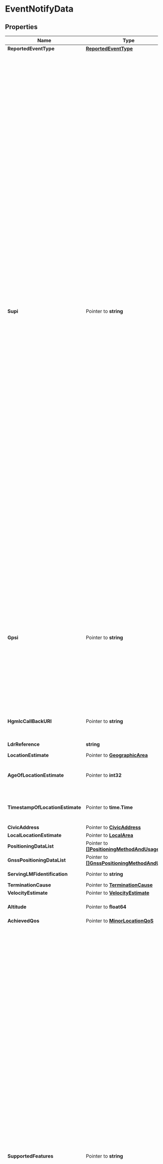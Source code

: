 # EventNotifyData

## Properties

Name | Type | Description | Notes
------------ | ------------- | ------------- | -------------
**ReportedEventType** | [**ReportedEventType**](ReportedEventType.md) |  | 
**Supi** | Pointer to **string** | String identifying a Supi that shall contain either an IMSI, a network specific identifier, a Global Cable Identifier (GCI) or a Global Line Identifier (GLI) as specified in clause  2.2A of 3GPP TS 23.003. It shall be formatted as follows  - for an IMSI \&quot;imsi-&lt;imsi&gt;\&quot;, where &lt;imsi&gt; shall be formatted according to clause 2.2    of 3GPP TS 23.003 that describes an IMSI.  - for a network specific identifier \&quot;nai-&lt;nai&gt;, where &lt;nai&gt; shall be formatted    according to clause 28.7.2 of 3GPP TS 23.003 that describes an NAI.  - for a GCI \&quot;gci-&lt;gci&gt;\&quot;, where &lt;gci&gt; shall be formatted according to clause 28.15.2    of 3GPP TS 23.003.  - for a GLI \&quot;gli-&lt;gli&gt;\&quot;, where &lt;gli&gt; shall be formatted according to clause 28.16.2 of    3GPP TS 23.003.To enable that the value is used as part of an URI, the string shall    only contain characters allowed according to the \&quot;lower-with-hyphen\&quot; naming convention    defined in 3GPP TS 29.501.  | [optional] 
**Gpsi** | Pointer to **string** | String identifying a Gpsi shall contain either an External Id or an MSISDN.  It shall be formatted as follows -External Identifier&#x3D; \&quot;extid-&#39;extid&#39;, where &#39;extid&#39;  shall be formatted according to clause 19.7.2 of 3GPP TS 23.003 that describes an  External Identifier.   | [optional] 
**HgmlcCallBackURI** | Pointer to **string** | String providing an URI formatted according to RFC 3986. | [optional] 
**LdrReference** | **string** | LDR Reference. | 
**LocationEstimate** | Pointer to [**GeographicArea**](GeographicArea.md) |  | [optional] 
**AgeOfLocationEstimate** | Pointer to **int32** | Indicates value of the age of the location estimate. | [optional] 
**TimestampOfLocationEstimate** | Pointer to **time.Time** | string with format &#39;date-time&#39; as defined in OpenAPI. | [optional] 
**CivicAddress** | Pointer to [**CivicAddress**](CivicAddress.md) |  | [optional] 
**LocalLocationEstimate** | Pointer to [**LocalArea**](LocalArea.md) |  | [optional] 
**PositioningDataList** | Pointer to [**[]PositioningMethodAndUsage**](PositioningMethodAndUsage.md) |  | [optional] 
**GnssPositioningDataList** | Pointer to [**[]GnssPositioningMethodAndUsage**](GnssPositioningMethodAndUsage.md) |  | [optional] 
**ServingLMFidentification** | Pointer to **string** | LMF identification. | [optional] 
**TerminationCause** | Pointer to [**TerminationCause**](TerminationCause.md) |  | [optional] 
**VelocityEstimate** | Pointer to [**VelocityEstimate**](VelocityEstimate.md) |  | [optional] 
**Altitude** | Pointer to **float64** | Indicates value of altitude. | [optional] 
**AchievedQos** | Pointer to [**MinorLocationQoS**](MinorLocationQoS.md) |  | [optional] 
**SupportedFeatures** | Pointer to **string** | A string used to indicate the features supported by an API that is used as defined in clause  6.6 in 3GPP TS 29.500. The string shall contain a bitmask indicating supported features in  hexadecimal representation Each character in the string shall take a value of \&quot;0\&quot; to \&quot;9\&quot;,  \&quot;a\&quot; to \&quot;f\&quot; or \&quot;A\&quot; to \&quot;F\&quot; and shall represent the support of 4 features as described in  table 5.2.2-3. The most significant character representing the highest-numbered features shall  appear first in the string, and the character representing features 1 to 4 shall appear last  in the string. The list of features and their numbering (starting with 1) are defined  separately for each API. If the string contains a lower number of characters than there are  defined features for an API, all features that would be represented by characters that are not  present in the string are not supported.  | [optional] 

## Methods

### NewEventNotifyData

`func NewEventNotifyData(reportedEventType ReportedEventType, ldrReference string, ) *EventNotifyData`

NewEventNotifyData instantiates a new EventNotifyData object
This constructor will assign default values to properties that have it defined,
and makes sure properties required by API are set, but the set of arguments
will change when the set of required properties is changed

### NewEventNotifyDataWithDefaults

`func NewEventNotifyDataWithDefaults() *EventNotifyData`

NewEventNotifyDataWithDefaults instantiates a new EventNotifyData object
This constructor will only assign default values to properties that have it defined,
but it doesn't guarantee that properties required by API are set

### GetReportedEventType

`func (o *EventNotifyData) GetReportedEventType() ReportedEventType`

GetReportedEventType returns the ReportedEventType field if non-nil, zero value otherwise.

### GetReportedEventTypeOk

`func (o *EventNotifyData) GetReportedEventTypeOk() (*ReportedEventType, bool)`

GetReportedEventTypeOk returns a tuple with the ReportedEventType field if it's non-nil, zero value otherwise
and a boolean to check if the value has been set.

### SetReportedEventType

`func (o *EventNotifyData) SetReportedEventType(v ReportedEventType)`

SetReportedEventType sets ReportedEventType field to given value.


### GetSupi

`func (o *EventNotifyData) GetSupi() string`

GetSupi returns the Supi field if non-nil, zero value otherwise.

### GetSupiOk

`func (o *EventNotifyData) GetSupiOk() (*string, bool)`

GetSupiOk returns a tuple with the Supi field if it's non-nil, zero value otherwise
and a boolean to check if the value has been set.

### SetSupi

`func (o *EventNotifyData) SetSupi(v string)`

SetSupi sets Supi field to given value.

### HasSupi

`func (o *EventNotifyData) HasSupi() bool`

HasSupi returns a boolean if a field has been set.

### GetGpsi

`func (o *EventNotifyData) GetGpsi() string`

GetGpsi returns the Gpsi field if non-nil, zero value otherwise.

### GetGpsiOk

`func (o *EventNotifyData) GetGpsiOk() (*string, bool)`

GetGpsiOk returns a tuple with the Gpsi field if it's non-nil, zero value otherwise
and a boolean to check if the value has been set.

### SetGpsi

`func (o *EventNotifyData) SetGpsi(v string)`

SetGpsi sets Gpsi field to given value.

### HasGpsi

`func (o *EventNotifyData) HasGpsi() bool`

HasGpsi returns a boolean if a field has been set.

### GetHgmlcCallBackURI

`func (o *EventNotifyData) GetHgmlcCallBackURI() string`

GetHgmlcCallBackURI returns the HgmlcCallBackURI field if non-nil, zero value otherwise.

### GetHgmlcCallBackURIOk

`func (o *EventNotifyData) GetHgmlcCallBackURIOk() (*string, bool)`

GetHgmlcCallBackURIOk returns a tuple with the HgmlcCallBackURI field if it's non-nil, zero value otherwise
and a boolean to check if the value has been set.

### SetHgmlcCallBackURI

`func (o *EventNotifyData) SetHgmlcCallBackURI(v string)`

SetHgmlcCallBackURI sets HgmlcCallBackURI field to given value.

### HasHgmlcCallBackURI

`func (o *EventNotifyData) HasHgmlcCallBackURI() bool`

HasHgmlcCallBackURI returns a boolean if a field has been set.

### GetLdrReference

`func (o *EventNotifyData) GetLdrReference() string`

GetLdrReference returns the LdrReference field if non-nil, zero value otherwise.

### GetLdrReferenceOk

`func (o *EventNotifyData) GetLdrReferenceOk() (*string, bool)`

GetLdrReferenceOk returns a tuple with the LdrReference field if it's non-nil, zero value otherwise
and a boolean to check if the value has been set.

### SetLdrReference

`func (o *EventNotifyData) SetLdrReference(v string)`

SetLdrReference sets LdrReference field to given value.


### GetLocationEstimate

`func (o *EventNotifyData) GetLocationEstimate() GeographicArea`

GetLocationEstimate returns the LocationEstimate field if non-nil, zero value otherwise.

### GetLocationEstimateOk

`func (o *EventNotifyData) GetLocationEstimateOk() (*GeographicArea, bool)`

GetLocationEstimateOk returns a tuple with the LocationEstimate field if it's non-nil, zero value otherwise
and a boolean to check if the value has been set.

### SetLocationEstimate

`func (o *EventNotifyData) SetLocationEstimate(v GeographicArea)`

SetLocationEstimate sets LocationEstimate field to given value.

### HasLocationEstimate

`func (o *EventNotifyData) HasLocationEstimate() bool`

HasLocationEstimate returns a boolean if a field has been set.

### GetAgeOfLocationEstimate

`func (o *EventNotifyData) GetAgeOfLocationEstimate() int32`

GetAgeOfLocationEstimate returns the AgeOfLocationEstimate field if non-nil, zero value otherwise.

### GetAgeOfLocationEstimateOk

`func (o *EventNotifyData) GetAgeOfLocationEstimateOk() (*int32, bool)`

GetAgeOfLocationEstimateOk returns a tuple with the AgeOfLocationEstimate field if it's non-nil, zero value otherwise
and a boolean to check if the value has been set.

### SetAgeOfLocationEstimate

`func (o *EventNotifyData) SetAgeOfLocationEstimate(v int32)`

SetAgeOfLocationEstimate sets AgeOfLocationEstimate field to given value.

### HasAgeOfLocationEstimate

`func (o *EventNotifyData) HasAgeOfLocationEstimate() bool`

HasAgeOfLocationEstimate returns a boolean if a field has been set.

### GetTimestampOfLocationEstimate

`func (o *EventNotifyData) GetTimestampOfLocationEstimate() time.Time`

GetTimestampOfLocationEstimate returns the TimestampOfLocationEstimate field if non-nil, zero value otherwise.

### GetTimestampOfLocationEstimateOk

`func (o *EventNotifyData) GetTimestampOfLocationEstimateOk() (*time.Time, bool)`

GetTimestampOfLocationEstimateOk returns a tuple with the TimestampOfLocationEstimate field if it's non-nil, zero value otherwise
and a boolean to check if the value has been set.

### SetTimestampOfLocationEstimate

`func (o *EventNotifyData) SetTimestampOfLocationEstimate(v time.Time)`

SetTimestampOfLocationEstimate sets TimestampOfLocationEstimate field to given value.

### HasTimestampOfLocationEstimate

`func (o *EventNotifyData) HasTimestampOfLocationEstimate() bool`

HasTimestampOfLocationEstimate returns a boolean if a field has been set.

### GetCivicAddress

`func (o *EventNotifyData) GetCivicAddress() CivicAddress`

GetCivicAddress returns the CivicAddress field if non-nil, zero value otherwise.

### GetCivicAddressOk

`func (o *EventNotifyData) GetCivicAddressOk() (*CivicAddress, bool)`

GetCivicAddressOk returns a tuple with the CivicAddress field if it's non-nil, zero value otherwise
and a boolean to check if the value has been set.

### SetCivicAddress

`func (o *EventNotifyData) SetCivicAddress(v CivicAddress)`

SetCivicAddress sets CivicAddress field to given value.

### HasCivicAddress

`func (o *EventNotifyData) HasCivicAddress() bool`

HasCivicAddress returns a boolean if a field has been set.

### GetLocalLocationEstimate

`func (o *EventNotifyData) GetLocalLocationEstimate() LocalArea`

GetLocalLocationEstimate returns the LocalLocationEstimate field if non-nil, zero value otherwise.

### GetLocalLocationEstimateOk

`func (o *EventNotifyData) GetLocalLocationEstimateOk() (*LocalArea, bool)`

GetLocalLocationEstimateOk returns a tuple with the LocalLocationEstimate field if it's non-nil, zero value otherwise
and a boolean to check if the value has been set.

### SetLocalLocationEstimate

`func (o *EventNotifyData) SetLocalLocationEstimate(v LocalArea)`

SetLocalLocationEstimate sets LocalLocationEstimate field to given value.

### HasLocalLocationEstimate

`func (o *EventNotifyData) HasLocalLocationEstimate() bool`

HasLocalLocationEstimate returns a boolean if a field has been set.

### GetPositioningDataList

`func (o *EventNotifyData) GetPositioningDataList() []PositioningMethodAndUsage`

GetPositioningDataList returns the PositioningDataList field if non-nil, zero value otherwise.

### GetPositioningDataListOk

`func (o *EventNotifyData) GetPositioningDataListOk() (*[]PositioningMethodAndUsage, bool)`

GetPositioningDataListOk returns a tuple with the PositioningDataList field if it's non-nil, zero value otherwise
and a boolean to check if the value has been set.

### SetPositioningDataList

`func (o *EventNotifyData) SetPositioningDataList(v []PositioningMethodAndUsage)`

SetPositioningDataList sets PositioningDataList field to given value.

### HasPositioningDataList

`func (o *EventNotifyData) HasPositioningDataList() bool`

HasPositioningDataList returns a boolean if a field has been set.

### GetGnssPositioningDataList

`func (o *EventNotifyData) GetGnssPositioningDataList() []GnssPositioningMethodAndUsage`

GetGnssPositioningDataList returns the GnssPositioningDataList field if non-nil, zero value otherwise.

### GetGnssPositioningDataListOk

`func (o *EventNotifyData) GetGnssPositioningDataListOk() (*[]GnssPositioningMethodAndUsage, bool)`

GetGnssPositioningDataListOk returns a tuple with the GnssPositioningDataList field if it's non-nil, zero value otherwise
and a boolean to check if the value has been set.

### SetGnssPositioningDataList

`func (o *EventNotifyData) SetGnssPositioningDataList(v []GnssPositioningMethodAndUsage)`

SetGnssPositioningDataList sets GnssPositioningDataList field to given value.

### HasGnssPositioningDataList

`func (o *EventNotifyData) HasGnssPositioningDataList() bool`

HasGnssPositioningDataList returns a boolean if a field has been set.

### GetServingLMFidentification

`func (o *EventNotifyData) GetServingLMFidentification() string`

GetServingLMFidentification returns the ServingLMFidentification field if non-nil, zero value otherwise.

### GetServingLMFidentificationOk

`func (o *EventNotifyData) GetServingLMFidentificationOk() (*string, bool)`

GetServingLMFidentificationOk returns a tuple with the ServingLMFidentification field if it's non-nil, zero value otherwise
and a boolean to check if the value has been set.

### SetServingLMFidentification

`func (o *EventNotifyData) SetServingLMFidentification(v string)`

SetServingLMFidentification sets ServingLMFidentification field to given value.

### HasServingLMFidentification

`func (o *EventNotifyData) HasServingLMFidentification() bool`

HasServingLMFidentification returns a boolean if a field has been set.

### GetTerminationCause

`func (o *EventNotifyData) GetTerminationCause() TerminationCause`

GetTerminationCause returns the TerminationCause field if non-nil, zero value otherwise.

### GetTerminationCauseOk

`func (o *EventNotifyData) GetTerminationCauseOk() (*TerminationCause, bool)`

GetTerminationCauseOk returns a tuple with the TerminationCause field if it's non-nil, zero value otherwise
and a boolean to check if the value has been set.

### SetTerminationCause

`func (o *EventNotifyData) SetTerminationCause(v TerminationCause)`

SetTerminationCause sets TerminationCause field to given value.

### HasTerminationCause

`func (o *EventNotifyData) HasTerminationCause() bool`

HasTerminationCause returns a boolean if a field has been set.

### GetVelocityEstimate

`func (o *EventNotifyData) GetVelocityEstimate() VelocityEstimate`

GetVelocityEstimate returns the VelocityEstimate field if non-nil, zero value otherwise.

### GetVelocityEstimateOk

`func (o *EventNotifyData) GetVelocityEstimateOk() (*VelocityEstimate, bool)`

GetVelocityEstimateOk returns a tuple with the VelocityEstimate field if it's non-nil, zero value otherwise
and a boolean to check if the value has been set.

### SetVelocityEstimate

`func (o *EventNotifyData) SetVelocityEstimate(v VelocityEstimate)`

SetVelocityEstimate sets VelocityEstimate field to given value.

### HasVelocityEstimate

`func (o *EventNotifyData) HasVelocityEstimate() bool`

HasVelocityEstimate returns a boolean if a field has been set.

### GetAltitude

`func (o *EventNotifyData) GetAltitude() float64`

GetAltitude returns the Altitude field if non-nil, zero value otherwise.

### GetAltitudeOk

`func (o *EventNotifyData) GetAltitudeOk() (*float64, bool)`

GetAltitudeOk returns a tuple with the Altitude field if it's non-nil, zero value otherwise
and a boolean to check if the value has been set.

### SetAltitude

`func (o *EventNotifyData) SetAltitude(v float64)`

SetAltitude sets Altitude field to given value.

### HasAltitude

`func (o *EventNotifyData) HasAltitude() bool`

HasAltitude returns a boolean if a field has been set.

### GetAchievedQos

`func (o *EventNotifyData) GetAchievedQos() MinorLocationQoS`

GetAchievedQos returns the AchievedQos field if non-nil, zero value otherwise.

### GetAchievedQosOk

`func (o *EventNotifyData) GetAchievedQosOk() (*MinorLocationQoS, bool)`

GetAchievedQosOk returns a tuple with the AchievedQos field if it's non-nil, zero value otherwise
and a boolean to check if the value has been set.

### SetAchievedQos

`func (o *EventNotifyData) SetAchievedQos(v MinorLocationQoS)`

SetAchievedQos sets AchievedQos field to given value.

### HasAchievedQos

`func (o *EventNotifyData) HasAchievedQos() bool`

HasAchievedQos returns a boolean if a field has been set.

### GetSupportedFeatures

`func (o *EventNotifyData) GetSupportedFeatures() string`

GetSupportedFeatures returns the SupportedFeatures field if non-nil, zero value otherwise.

### GetSupportedFeaturesOk

`func (o *EventNotifyData) GetSupportedFeaturesOk() (*string, bool)`

GetSupportedFeaturesOk returns a tuple with the SupportedFeatures field if it's non-nil, zero value otherwise
and a boolean to check if the value has been set.

### SetSupportedFeatures

`func (o *EventNotifyData) SetSupportedFeatures(v string)`

SetSupportedFeatures sets SupportedFeatures field to given value.

### HasSupportedFeatures

`func (o *EventNotifyData) HasSupportedFeatures() bool`

HasSupportedFeatures returns a boolean if a field has been set.


[[Back to Model list]](../README.md#documentation-for-models) [[Back to API list]](../README.md#documentation-for-api-endpoints) [[Back to README]](../README.md)


